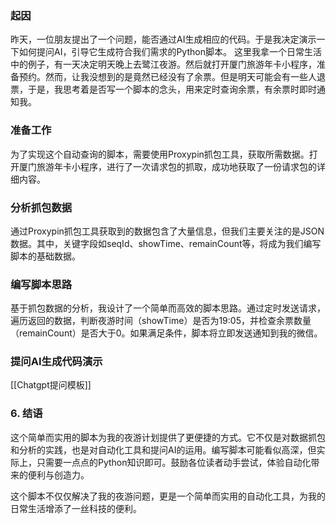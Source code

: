 ### 起因

昨天，一位朋友提出了一个问题，能否通过AI生成相应的代码。于是我决定演示一下如何提问AI，引导它生成符合我们需求的Python脚本。
这里我拿一个日常生活中的例子，有一天决定明天晚上去鹭江夜游。然后就打开厦门旅游年卡小程序，准备预约。然而，让我没想到的是竟然已经没有了余票。但是明天可能会有一些人退票，于是，我思考着是否写一个脚本的念头，用来定时查询余票，有余票时即时通知我。

### 准备工作

为了实现这个自动查询的脚本，需要使用Proxypin抓包工具，获取所需数据。打开厦门旅游年卡小程序，进行了一次请求包的抓取，成功地获取了一份请求包的详细内容。

### 分析抓包数据

通过Proxypin抓包工具获取到的数据包含了大量信息，但我们主要关注的是JSON数据。其中，关键字段如seqId、showTime、remainCount等，将成为我们编写脚本的基础数据。

### 编写脚本思路

基于抓包数据的分析，我设计了一个简单而高效的脚本思路。通过定时发送请求，遍历返回的数据，判断夜游时间（showTime）是否为19:05，并检查余票数量（remainCount）是否大于0。如果满足条件，脚本将立即发送通知到我的微信。

### 提问AI生成代码演示



[[Chatgpt提问模板]]

### 6. 结语

这个简单而实用的脚本为我的夜游计划提供了更便捷的方式。它不仅是对数据抓包和分析的实践，也是对自动化工具和提问AI的运用。编写脚本可能看似高深，但实际上，只需要一点点的Python知识即可。鼓励各位读者动手尝试，体验自动化带来的便利与创造力。

这个脚本不仅仅解决了我的夜游问题，更是一个简单而实用的自动化工具，为我的日常生活增添了一丝科技的便利。